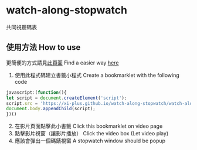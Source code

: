 # watch-along-stopwatch
共同視聽碼表

## 使用方法 How to use
更簡便的方式請見[此頁面](https://xi-plus.github.io/watch-along-stopwatch/) Find a easier way [here](https://xi-plus.github.io/watch-along-stopwatch/)

1. 使用此程式碼建立書籤小程式 Create a bookmarklet with the following code
```javascript
javascript:(function(){
let script = document.createElement('script');
script.src = 'https://xi-plus.github.io/watch-along-stopwatch/watch-along-stopwatch.iife.js';
document.body.appendChild(script);
})()
```
2. 在影片頁面點擊此小書籤 Click this bookmarklet on video page
3. 點擊影片視窗（讓影片播放） Click the video box (Let video play)
4. 應該會彈出一個碼錶視窗 A stopwatch window should be popup
